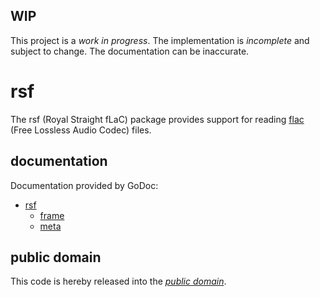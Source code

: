 WIP
---

This project is a *work in progress*. The implementation is *incomplete* and
subject to change. The documentation can be inaccurate.

rsf
===

The rsf (Royal Straight fLaC) package provides support for reading [flac][]
(Free Lossless Audio Codec) files.

[flac]: http://flac.sourceforge.net/

documentation
-------------

Documentation provided by GoDoc:

   - [rsf][]
       - [frame][]
       - [meta][]

[rsf]: http://godoc.org/github.com/mewkiz/rsf
[frame]: http://godoc.org/github.com/mewkiz/rsf/frame
[meta]: http://godoc.org/github.com/mewkiz/rsf/meta

public domain
-------------

This code is hereby released into the *[public domain][]*.

[public domain]: https://creativecommons.org/publicdomain/zero/1.0/
